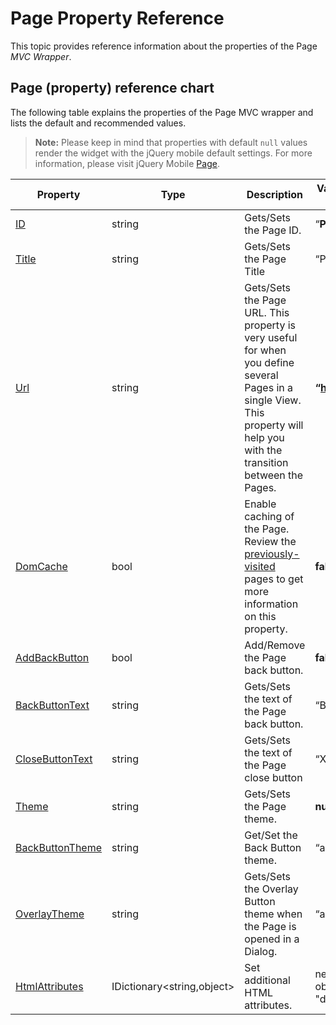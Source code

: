 ﻿<!--
|metadata|
{
    "fileName": "page-property-reference",
    "controlName": "Page",
    "tags": ["API","Layouts","MVC"]
}
|metadata|
-->

# Page Property Reference

This topic provides reference information about the properties of the Page *MVC Wrapper*.

## Page (property) reference chart

The following table explains the properties of the Page MVC wrapper and lists the default and recommended values.

> **Note:** Please keep in mind that properties with default `null` values render the widget with the jQuery mobile default settings. For more information, please visit jQuery Mobile [Page](http://jquerymobile.com/demos/1.1.1/docs/pages/index.html).

Property | Type | Description | Values (**Default Value is in bold**)
---|---|---|---
[ID](Infragistics.Web.Mvc.Mobile~Infragistics.Web.Mvc.Mobile.PageModel~ID.html) | string | Gets/Sets the Page ID. | “**PageID**”
[Title](Infragistics.Web.Mvc.Mobile~Infragistics.Web.Mvc.Mobile.PageModel~Title.html) | string | Gets/Sets the Page Title | “Page”
[Url](Infragistics.Web.Mvc.Mobile~Infragistics.Web.Mvc.Mobile.PageModel~Url.html) | string | Gets/Sets the Page URL. This property is very useful for when you define several Pages in a single View. This property will help you with the transition between the Pages. | **“http://infragistics.com”**
[DomCache](Infragistics.Web.Mvc.Mobile~Infragistics.Web.Mvc.Mobile.PageModel~DomCache.html) | bool | Enable caching of the Page. Review the [previously-visited](http://jquerymobile.com/demos/1.1.1/docs/pages/index.html) pages to get more information on this property. | **false**
[AddBackButton](Infragistics.Web.Mvc.Mobile~Infragistics.Web.Mvc.Mobile.PageModel~AddBackButton.html) | bool | Add/Remove the Page back button. | **false**
[BackButtonText](Infragistics.Web.Mvc.Mobile~Infragistics.Web.Mvc.Mobile.PageModel~BackButtonText.html) | string | Gets/Sets the text of the Page back button. | “Back”
[CloseButtonText](Infragistics.Web.Mvc.Mobile~Infragistics.Web.Mvc.Mobile.PageModel~CloseButtonText.html) | string | Gets/Sets the text of the Page close button | “X”
[Theme](Infragistics.Web.Mvc.Mobile~Infragistics.Web.Mvc.Mobile.PageWrapper~Theme.html) | string | Gets/Sets the Page theme. | **null** “a” “b” “c” “d” “e”
[BackButtonTheme](Infragistics.Web.Mvc.Mobile~Infragistics.Web.Mvc.Mobile.PageModel~BackButtonTheme.html) | string | Get/Set the Back Button theme. | “a” “b” **“c”** “d” “e”
[OverlayTheme](Infragistics.Web.Mvc.Mobile~Infragistics.Web.Mvc.Mobile.PageModel~OverlayTheme.html) | string | Gets/Sets the Overlay Button theme when the Page is opened in a Dialog. | “a” “b” **“c”** “d” “e”
[HtmlAttributes](Infragistics.Web.Mvc.Mobile~Infragistics.Web.Mvc.Mobile.PageWrapper~HtmlAttributes.html) | IDictionary<string,object> | Set additional HTML attributes. | new Dictionary<string, object>() { {"disabled", "disabled"} }






 

 


